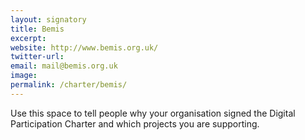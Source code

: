 ```yaml
---
layout: signatory
title: Bemis
excerpt: 
website: http://www.bemis.org.uk/
twitter-url: 
email: mail@bemis.org.uk
image: 
permalink: /charter/bemis/
---
```


Use this space to tell people why your organisation signed the Digital Participation Charter and which projects you are supporting.
